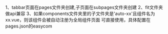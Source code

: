 1、tabbar页面在pages文件夹创建,子页面在subpages文件夹创建
2、fit文件夹做api兼容
3、如果components文件夹里的子文件夹是'auto-xx'且组件名为xx.vue，则该组件会被自动注册为全局组件页面
   可直接使用，具体配置在pages.json的easycom